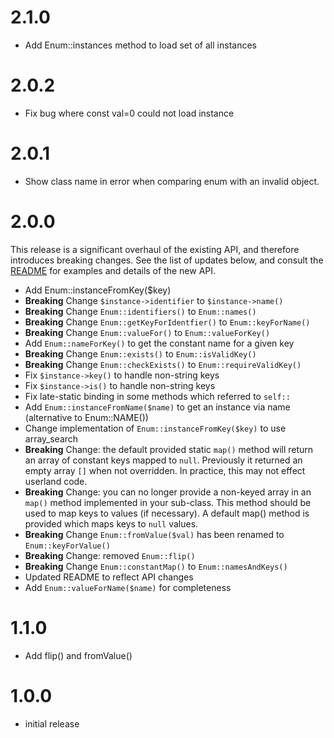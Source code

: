 # 2.1.0

- Add Enum::instances method to load set of all instances

# 2.0.2

- Fix bug where const val=0 could not load instance

# 2.0.1

- Show class name in error when comparing enum with an invalid object.

# 2.0.0

This release is a significant overhaul of the existing API, and therefore introduces breaking changes.
See the list of updates below, and consult the [README](./README.md) for examples and details of the new API.

- Add Enum::instanceFromKey($key)
- **Breaking** Change `$instance->identifier` to `$instance->name()`
- **Breaking** Change `Enum::identifiers()` to `Enum::names()`
- **Breaking** Change `Enum::getKeyForIdentfier()` to `Enum::keyForName()`
- **Breaking** Change `Enum::valueFor()` to `Enum::valueForKey()`
- Add `Enum::nameForKey()` to get the constant name for a given key
- **Breaking** Change `Enum::exists()` to `Enum::isValidKey()`
- **Breaking** Change `Enum::checkExists()` to `Enum::requireValidKey()`
- Fix `$instance->key()` to handle non-string keys
- Fix `$instance->is()` to handle non-string keys
- Fix late-static binding in some methods which referred to `self::`
- Add `Enum::instanceFromName($name)` to get an instance via name (alternative to Enum::NAME())
- Change implementation of `Enum::instanceFromKey($key)` to use array_search
- **Breaking** Change: the default provided static `map()` method will return an array of constant keys mapped to `null`. 
Previously it returned an empty array `[]` when not overridden. In practice, this may not effect userland code.
- **Breaking** Change: you can no longer provide a non-keyed array in an `map()` method implemented
in your sub-class.  This method should be used to map keys to values (if necessary).  A default map() method is provided
which maps keys to `null` values.
- **Breaking** Change `Enum::fromValue($val)` has been renamed to `Enum::keyForValue()`
- **Breaking** Change: removed `Enum::flip()`
- **Breaking** Change `Enum::constantMap()` to `Enum::namesAndKeys()`
- Updated README to reflect API changes
- Add `Enum::valueForName($name)` for completeness

# 1.1.0

- Add flip() and fromValue()

# 1.0.0

- initial release

